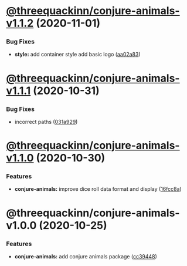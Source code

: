 # [@threequackinn/conjure-animals-v1.1.2](https://github.com/TheThreeQuackInn/site/compare/@threequackinn/conjure-animals-v1.1.1...@threequackinn/conjure-animals-v1.1.2) (2020-11-01)


### Bug Fixes

* **style:** add container style add basic logo ([aa02a83](https://github.com/TheThreeQuackInn/site/commit/aa02a8364b8cdc3cbfce085212a05b4cac55c5f4))

# [@threequackinn/conjure-animals-v1.1.1](https://github.com/TheThreeQuackInn/site/compare/@threequackinn/conjure-animals-v1.1.0...@threequackinn/conjure-animals-v1.1.1) (2020-10-31)


### Bug Fixes

* incorrect paths ([031a929](https://github.com/TheThreeQuackInn/site/commit/031a9293502f406834d172bbf83e16d7a816a81b))

# [@threequackinn/conjure-animals-v1.1.0](https://github.com/TheThreeQuackInn/site/compare/@threequackinn/conjure-animals-v1.0.0...@threequackinn/conjure-animals-v1.1.0) (2020-10-30)


### Features

* **conjure-animals:** improve dice roll data format and display ([16fcc8a](https://github.com/TheThreeQuackInn/site/commit/16fcc8aedd3b53b553e544cd13728aeac8e570ef))

# @threequackinn/conjure-animals-v1.0.0 (2020-10-25)


### Features

* **conjure-animals:** add conjure animals package ([cc39448](https://github.com/TheThreeQuackInn/site/commit/cc39448497a66e2e77430a229b6bd6917b7e94fb))
